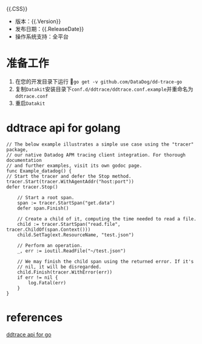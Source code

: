 {{.CSS}}

- 版本：{{.Version}}
- 发布日期：{{.ReleaseDate}}
- 操作系统支持：全平台

# 准备工作

1. 在您的开发目录下运行 `go get -v github.com/DataDog/dd-trace-go`
2. 复制`Datakit`安装目录下`conf.d/ddtrace/ddtrace.conf.example`并重命名为`ddtrace.conf`
3. 重启`Datakit`

# ddtrace api for golang

```
// The below example illustrates a simple use case using the "tracer" package,
// our native Datadog APM tracing client integration. For thorough documentation
// and further examples, visit its own godoc page.
func Example_datadog() {
// Start the tracer and defer the Stop method.
tracer.Start(tracer.WithAgentAddr("host:port"))
defer tracer.Stop()

    // Start a root span.
    span := tracer.StartSpan("get.data")
    defer span.Finish()

    // Create a child of it, computing the time needed to read a file.
    child := tracer.StartSpan("read.file", tracer.ChildOf(span.Context()))
    child.SetTag(ext.ResourceName, "test.json")

    // Perform an operation.
    _, err := ioutil.ReadFile("~/test.json")

    // We may finish the child span using the returned error. If it's
    // nil, it will be disregarded.
    child.Finish(tracer.WithError(err))
    if err != nil {
    	log.Fatal(err)
    }
}
```

# references

[ddtrace api for go](https://github.com/DataDog/dd-trace-go)
